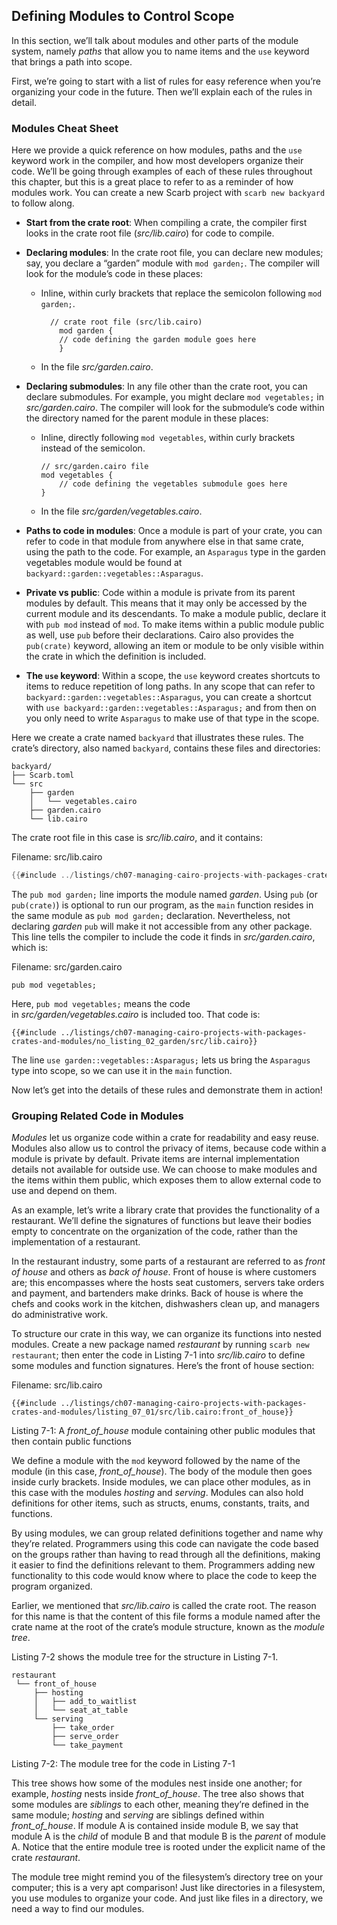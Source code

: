 ## Defining Modules to Control Scope

In this section, we’ll talk about modules and other parts of the module system,
namely _paths_ that allow you to name items and the `use` keyword that brings a
path into scope.

First, we’re going to start with a list of rules for easy reference when you’re
organizing your code in the future. Then we’ll explain each of the rules in
detail.

### Modules Cheat Sheet

Here we provide a quick reference on how modules, paths and the `use` keyword
work in the compiler, and how most developers organize their
code. We’ll be going through examples of each of these rules throughout this
chapter, but this is a great place to refer to as a reminder of how modules
work. You can create a new Scarb project with `scarb new backyard` to follow along.

- **Start from the crate root**: When compiling a crate, the compiler first
  looks in the crate root file (_src/lib.cairo_) for code to compile.
- **Declaring modules**: In the crate root file, you can declare new modules;
  say, you declare a “garden” module with `mod garden;`. The compiler will look
  for the module’s code in these places:

  - Inline, within curly brackets that replace the semicolon following `mod garden;`.

    ```rust,noplayground
      // crate root file (src/lib.cairo)
        mod garden {
        // code defining the garden module goes here
        }
    ```

  - In the file _src/garden.cairo_.

- **Declaring submodules**: In any file other than the crate root, you can
  declare submodules. For example, you might declare `mod vegetables;` in
  _src/garden.cairo_. The compiler will look for the submodule’s code within the
  directory named for the parent module in these places:

  - Inline, directly following `mod vegetables`, within curly brackets instead
    of the semicolon.

    ```rust,noplayground
    // src/garden.cairo file
    mod vegetables {
        // code defining the vegetables submodule goes here
    }
    ```

  - In the file _src/garden/vegetables.cairo_.

- **Paths to code in modules**: Once a module is part of your crate, you can
  refer to code in that module from anywhere else in that same crate, using the path
  to the code. For example, an `Asparagus` type in the garden vegetables module would be found at
  `backyard::garden::vegetables::Asparagus`.
- **Private vs public**: Code within a module is private from its parent modules by default. This means that it may only be
  accessed by the current module and its descendants. To make a module public, declare it with `pub mod` instead of `mod`. To make items within a public module public as well, use `pub` before their declarations. Cairo also provides the `pub(crate)` keyword, allowing an item or module to be only visible within the crate in which the definition is included.
- **The `use` keyword**: Within a scope, the `use` keyword creates shortcuts to
  items to reduce repetition of long paths. In any scope that can refer to
  `backyard::garden::vegetables::Asparagus`, you can create a shortcut with
  `use backyard::garden::vegetables::Asparagus;` and from then on you only need to
  write `Asparagus` to make use of that type in the scope.

Here we create a crate named `backyard` that illustrates these rules. The
crate’s directory, also named `backyard`, contains these files and directories:

```text
backyard/
├── Scarb.toml
└── src
    ├── garden
    │   └── vegetables.cairo
    ├── garden.cairo
    └── lib.cairo
```

The crate root file in this case is _src/lib.cairo_, and it contains:

<span class="filename">Filename: src/lib.cairo</span>

```rust
{{#include ../listings/ch07-managing-cairo-projects-with-packages-crates-and-modules/no_listing_01_lib/src/lib.cairo:crate}}
```

The `pub mod garden;` line imports the module named _garden_. Using `pub` (or `pub(crate)`) is optional to run our program, as the `main` function resides in the same module as `pub mod garden;` declaration. Nevertheless, not declaring _garden_ `pub` will make it not accessible from any other package.
This line tells the compiler to include the code it finds in _src/garden.cairo_, which is:

<span class="filename">Filename: src/garden.cairo</span>

```rust,noplayground
pub mod vegetables;
```

Here, `pub mod vegetables;` means the code in _src/garden/vegetables.cairo_ is included too. That code is:

```rust,noplayground
{{#include ../listings/ch07-managing-cairo-projects-with-packages-crates-and-modules/no_listing_02_garden/src/lib.cairo}}
```

The line `use garden::vegetables::Asparagus;` lets us bring the `Asparagus` type into scope,
so we can use it in the `main` function.

Now let’s get into the details of these rules and demonstrate them in action!

### Grouping Related Code in Modules

_Modules_ let us organize code within a crate for readability and easy reuse. 
Modules also allow us to control the privacy of items, because code within a module
is private by default. Private items are internal implementation details not
available for outside use. We can choose to make modules and the items within
them public, which exposes them to allow external code to use and depend on them.

As an example, let’s write a library crate that provides the functionality of a
restaurant. We’ll define the signatures of functions but leave their bodies
empty to concentrate on the organization of the code, rather than the
implementation of a restaurant.

In the restaurant industry, some parts of a restaurant are referred to as
_front of house_ and others as _back of house_. Front of house is where
customers are; this encompasses where the hosts seat customers, servers take
orders and payment, and bartenders make drinks. Back of house is where the
chefs and cooks work in the kitchen, dishwashers clean up, and managers do
administrative work.

To structure our crate in this way, we can organize its functions into nested
modules. Create a new package named _restaurant_ by running `scarb new restaurant`; then enter the code in Listing 7-1 into _src/lib.cairo_ to
define some modules and function signatures. Here’s the front of house section:

<span class="filename">Filename: src/lib.cairo</span>

```rust,noplayground
{{#include ../listings/ch07-managing-cairo-projects-with-packages-crates-and-modules/listing_07_01/src/lib.cairo:front_of_house}}
```

<span class="caption">Listing 7-1: A _front_of_house_ module containing other public modules that then contain public functions</span>

We define a module with the `mod` keyword followed by the name of the module
(in this case, _front_of_house_). The body of the module then goes inside curly
brackets. Inside modules, we can place other modules, as in this case with the
modules _hosting_ and _serving_. Modules can also hold definitions for other
items, such as structs, enums, constants, traits, and functions.

By using modules, we can group related definitions together and name why
they’re related. Programmers using this code can navigate the code based on the
groups rather than having to read through all the definitions, making it easier
to find the definitions relevant to them. Programmers adding new functionality
to this code would know where to place the code to keep the program organized.

Earlier, we mentioned that _src/lib.cairo_ is called the crate
root. The reason for this name is that the content of this file forms a module named after the crate name at the root of the crate’s module structure,
known as the _module tree_.

Listing 7-2 shows the module tree for the structure in Listing 7-1.

```text
restaurant
 └── front_of_house
     ├── hosting
     │   ├── add_to_waitlist
     │   └── seat_at_table
     └── serving
         ├── take_order
         ├── serve_order
         └── take_payment
```

<span class="caption">Listing 7-2: The module tree for the code in Listing
7-1</span>

This tree shows how some of the modules nest inside one another; for example,
_hosting_ nests inside _front_of_house_. The tree also shows that some modules
are _siblings_ to each other, meaning they’re defined in the same module;
_hosting_ and _serving_ are siblings defined within _front_of_house_. If module
A is contained inside module B, we say that module A is the _child_ of module B
and that module B is the _parent_ of module A. Notice that the entire module
tree is rooted under the explicit name of the crate _restaurant_.

The module tree might remind you of the filesystem’s directory tree on your
computer; this is a very apt comparison! Just like directories in a filesystem,
you use modules to organize your code. And just like files in a directory, we
need a way to find our modules.
